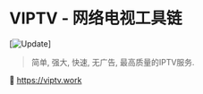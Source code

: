 # VIPTV - 网络电视工具链 
[![Update](https://raw.githubusercontent.com/viptv-work/viptv-work.github.io/master/docs/VIPTV-LOGO-LONG-FINAL%401x-600x175.png)]
> 简单, 强大, 快速, 无广告, 最高质量的IPTV服务. 

🔗 https://viptv.work


